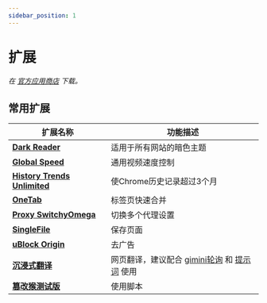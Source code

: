 ```yaml
---
sidebar_position: 1
---
```


# 扩展

*在 [官方应用商店](https://chromewebstore.google.com/) 下载。*

## 常用扩展

| 扩展名称 | 功能描述 |
|---------|---------|
| **[Dark Reader](https://darkreader.org/)** | 适用于所有网站的暗色主题 |
| **[Global Speed](https://chromewebstore.google.com/detail/global-speed-%E8%A7%86%E9%A2%91%E9%80%9F%E5%BA%A6%E6%8E%A7%E5%88%B6/jpbjcnkcffbooppibceonlgknpkniiff)** | 通用视频速度控制 |
| **[History Trends Unlimited](https://chromewebstore.google.com/detail/history-trends-unlimited/pnmchffiealhkdloeffcdnbgdnedheme)** | 使Chrome历史记录超过3个月 |
| **[OneTab](https://chromewebstore.google.com/detail/onetab/chphlpgkkbolifaimnlloiipkdnihall)** | 标签页快速合并 |
| **[Proxy SwitchyOmega](https://chromewebstore.google.com/detail/proxy-switchyomega-3-zero/pfnededegaaopdmhkdmcofjmoldfiped)** | 切换多个代理设置 |
| **[SingleFile](https://chromewebstore.google.com/detail/singlefile/mpiodijhokgodhhofbcjdecpffjipkle)** | 保存页面 |
| **[uBlock Origin](https://chromewebstore.google.com/detail/ublock-origin/cjpalhdlnbpafiamejdnhcphjbkeiagm)** | 去广告 |
| **[沉浸式翻译](https://chromewebstore.google.com/detail/%E6%B2%89%E6%B5%B8%E5%BC%8F%E7%BF%BB%E8%AF%91-%E7%BD%91%E9%A1%B5%E7%BF%BB%E8%AF%91%E6%8F%92%E4%BB%B6-pdf%E7%BF%BB%E8%AF%91-%E5%85%8D%E8%B4%B9/bpoadfkcbjbfhfodiogcnhhhpibjhbnh)** | 网页翻译，建议配合 [gimini轮询](https://www.rainlain.com/index.php/2024/11/19/2645/) 和 [提示词](https://linux.do/t/topic/776678) 使用 |
| **[篡改猴测试版](https://chromewebstore.google.com/detail/%E7%AF%A1%E6%94%B9%E7%8C%B4%E6%B5%8B%E8%AF%95%E7%89%88/gcalenpjmijncebpfijmoaglllgpjagf)** | 使用脚本 |